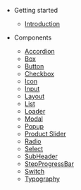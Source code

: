 - Getting started

  - [Introduction](introduction.md)

- Components

  - [Accordion](components/accordion.md)
  - [Box](components/box.md)
  - [Button](components/button.md)
  - [Checkbox](components/checkbox.md)
  - [Icon](components/icon.md)
  - [Input](components/input.md)
  - [Layout](components/layout.md)
  - [List](components/list.md)
  - [Loader](components/loader.md)
  - [Modal](components/modal.md)
  - [Popup](components/popup.md)
  - [Product Slider](components/product-slider.md)
  - [Radio](components/radio.md)
  - [Select](components/select.md)
  - [SubHeader](components/subheader.md)
  - [StepProgressBar](components/step-progress-bar.md)
  - [Switch](components/switch.md)
  - [Typography](components/typography.md)
  

